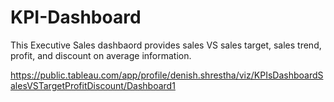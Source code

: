 # KPI-Dashboard

This Executive Sales dashbaord provides sales VS sales target, sales trend, profit, and discount on average information. 

https://public.tableau.com/app/profile/denish.shrestha/viz/KPIsDashboardSalesVSTargetProfitDiscount/Dashboard1

